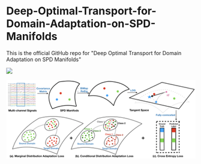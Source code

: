 # Deep-Optimal-Transport-for-Domain-Adaptation-on-SPD-Manifolds
This is the official GitHub repo for "Deep Optimal Transport for Domain Adaptation on SPD Manifolds"


[<img src="[https://arxiv.org/abs/2201.05745]"></img>](https://arxiv.org/abs/2201.05745)

![Illustration of Deep Optimal Transport](DOT.png)
